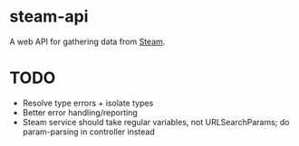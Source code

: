 # steam-api

A web API for gathering data from [Steam](https://store.steampowered.com/).

# TODO
* Resolve type errors + isolate types
* Better error handling/reporting
* Steam service should take regular variables, not URLSearchParams; do param-parsing in controller instead